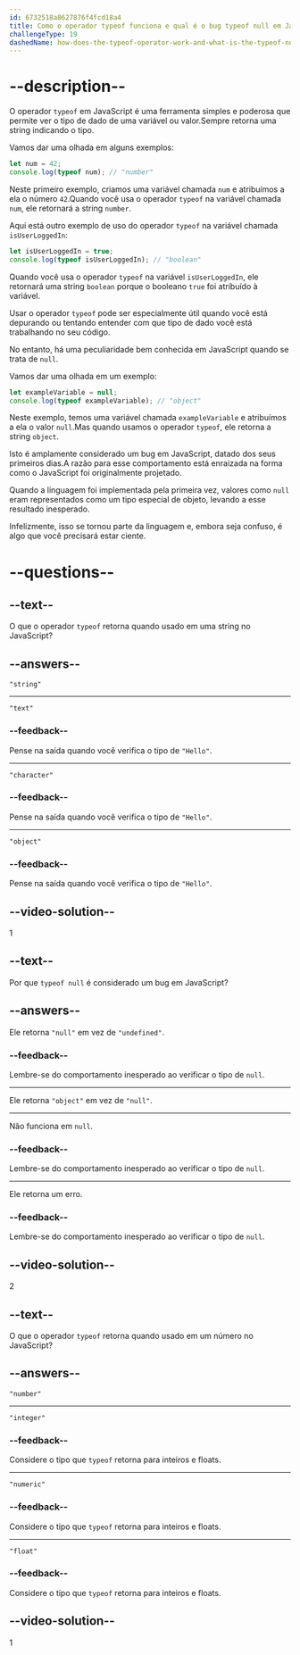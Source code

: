 ```yaml
---
id: 6732518a8627876f4fcd18a4
title: Como o operador typeof funciona e qual é o bug typeof null em JavaScript?
challengeType: 19
dashedName: how-does-the-typeof-operator-work-and-what-is-the-typeof-null-bug-in-javascript
---
```


# --description--

O operador `typeof` em JavaScript é uma ferramenta simples e poderosa que permite ver o tipo de dado de uma variável ou valor.Sempre retorna uma string indicando o tipo.

Vamos dar uma olhada em alguns exemplos:

```js
let num = 42;
console.log(typeof num); // "number"
```

Neste primeiro exemplo, criamos uma variável chamada `num` e atribuímos a ela o número `42`.Quando você usa o operador `typeof` na variável chamada `num`, ele retornará a string `number`.

Aqui está outro exemplo de uso do operador `typeof` na variável chamada `isUserLoggedIn`:

```js
let isUserLoggedIn = true;
console.log(typeof isUserLoggedIn); // "boolean"
```

Quando você usa o operador `typeof` na variável `isUserLoggedIn`, ele retornará uma string `boolean` porque o booleano `true` foi atribuído à variável.

Usar o operador `typeof` pode ser especialmente útil quando você está depurando ou tentando entender com que tipo de dado você está trabalhando no seu código.

No entanto, há uma peculiaridade bem conhecida em JavaScript quando se trata de `null`.

Vamos dar uma olhada em um exemplo:

```js
let exampleVariable = null;
console.log(typeof exampleVariable); // "object"
```

Neste exemplo, temos uma variável chamada `exampleVariable` e atribuímos a ela o valor `null`.Mas quando usamos o operador `typeof`, ele retorna a string `object`.

Isto é amplamente considerado um bug em JavaScript, datado dos seus primeiros dias.A razão para esse comportamento está enraizada na forma como o JavaScript foi originalmente projetado.

Quando a linguagem foi implementada pela primeira vez, valores como `null` eram representados como um tipo especial de objeto, levando a esse resultado inesperado.

Infelizmente, isso se tornou parte da linguagem e, embora seja confuso, é algo que você precisará estar ciente.

# --questions--

## --text--

O que o operador `typeof` retorna quando usado em uma string no JavaScript?

## --answers--

`"string"`

---

`"text"`

### --feedback--

Pense na saída quando você verifica o tipo de `"Hello"`.

---

`"character"`

### --feedback--

Pense na saída quando você verifica o tipo de `"Hello"`.

---

`"object"`

### --feedback--

Pense na saída quando você verifica o tipo de `"Hello"`.

## --video-solution--

1

## --text--

Por que `typeof null` é considerado um bug em JavaScript?

## --answers--

Ele retorna `"null"` em vez de `"undefined"`.

### --feedback--

Lembre-se do comportamento inesperado ao verificar o tipo de `null`.

---

Ele retorna `"object"` em vez de `"null"`.

---

Não funciona em `null`.

### --feedback--

Lembre-se do comportamento inesperado ao verificar o tipo de `null`.

---

Ele retorna um erro.

### --feedback--

Lembre-se do comportamento inesperado ao verificar o tipo de `null`.

## --video-solution--

2

## --text--

O que o operador `typeof` retorna quando usado em um número no JavaScript?

## --answers--

`"number"`

---

`"integer"`

### --feedback--

Considere o tipo que `typeof` retorna para inteiros e floats.

---

`"numeric"`

### --feedback--

Considere o tipo que `typeof` retorna para inteiros e floats.

---

`"float"`

### --feedback--

Considere o tipo que `typeof` retorna para inteiros e floats.

## --video-solution--

1
